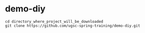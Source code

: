 # demo-diy

```
cd directory_where_project_will_be_downloaded
git clone https://github.com/ugsc-spring-training/demo-diy.git
```
